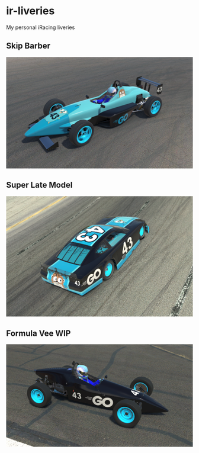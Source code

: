 # ir-liveries
My personal iRacing liveries

## Skip Barber
![2022-01-02-skippy-golang](./liveries/skippy/2022-01-02-golang/left.png)

## Super Late Model
![2022-01-02-superlate-golang](./liveries/superlate/2022-01-02-golang/right.png)

## Formula Vee WIP
![2022-01-02-vee-golang](./liveries/vee/2022-01-02-golang/right.png)
